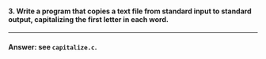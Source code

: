 #### 3. Write a program that copies a text file from standard input to standard output, capitalizing the first letter in each word.

---

#### Answer: see `capitalize.c`.
